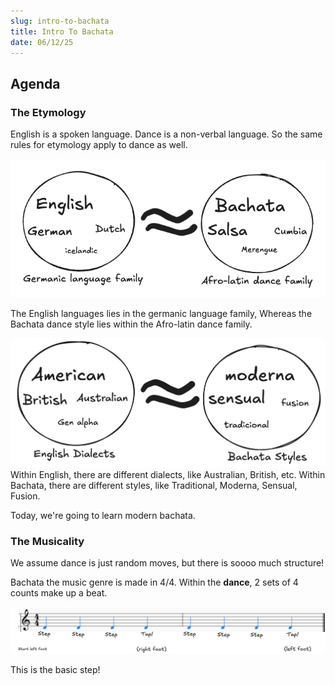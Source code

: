 ```yaml
---
slug: intro-to-bachata
title: Intro To Bachata
date: 06/12/25
---
```


## Agenda

<!-- * Un baile - un minuto
* Etymology - 5 minutes
* Musicality  2 minutes
* The basic step - 30 minutes
* Demo - 2 minutes 30 seconds -->

<!-- I just showed you some bachata, but let's break down the art! -->

### The Etymology
English is a spoken language.
Dance is a non-verbal language.
So the same rules for etymology apply to dance as well.

![Dance families](../static/img/dance-families.png)

The English languages lies in the germanic language family,
Whereas the Bachata dance style lies within the Afro-latin dance family.

![Dance families](../static/img/languages.png)
Within English, there are different dialects, like Australian, British, etc.
Within Bachata, there are different styles, like Traditional, Moderna, Sensual, Fusion.

Today, we're going to learn modern bachata.

### The Musicality
We assume dance is just random moves, but there is soooo much structure!

Bachata the music genre is made in 4/4.
Within the **dance**, 2 sets of 4 counts make up a beat.

![Bachata music score](../static/img/bachata-music-score.png)

This is the basic step!

